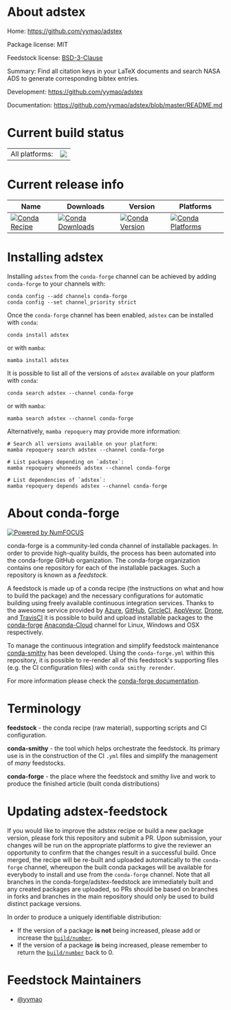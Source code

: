 About adstex
============

Home: https://github.com/yymao/adstex

Package license: MIT

Feedstock license: [BSD-3-Clause](https://github.com/conda-forge/adstex-feedstock/blob/main/LICENSE.txt)

Summary: Find all citation keys in your LaTeX documents and search NASA ADS to generate corresponding bibtex entries.

Development: https://github.com/yymao/adstex

Documentation: https://github.com/yymao/adstex/blob/master/README.md

Current build status
====================


<table><tr><td>All platforms:</td>
    <td>
      <a href="https://dev.azure.com/conda-forge/feedstock-builds/_build/latest?definitionId=11268&branchName=main">
        <img src="https://dev.azure.com/conda-forge/feedstock-builds/_apis/build/status/adstex-feedstock?branchName=main">
      </a>
    </td>
  </tr>
</table>

Current release info
====================

| Name | Downloads | Version | Platforms |
| --- | --- | --- | --- |
| [![Conda Recipe](https://img.shields.io/badge/recipe-adstex-green.svg)](https://anaconda.org/conda-forge/adstex) | [![Conda Downloads](https://img.shields.io/conda/dn/conda-forge/adstex.svg)](https://anaconda.org/conda-forge/adstex) | [![Conda Version](https://img.shields.io/conda/vn/conda-forge/adstex.svg)](https://anaconda.org/conda-forge/adstex) | [![Conda Platforms](https://img.shields.io/conda/pn/conda-forge/adstex.svg)](https://anaconda.org/conda-forge/adstex) |

Installing adstex
=================

Installing `adstex` from the `conda-forge` channel can be achieved by adding `conda-forge` to your channels with:

```
conda config --add channels conda-forge
conda config --set channel_priority strict
```

Once the `conda-forge` channel has been enabled, `adstex` can be installed with `conda`:

```
conda install adstex
```

or with `mamba`:

```
mamba install adstex
```

It is possible to list all of the versions of `adstex` available on your platform with `conda`:

```
conda search adstex --channel conda-forge
```

or with `mamba`:

```
mamba search adstex --channel conda-forge
```

Alternatively, `mamba repoquery` may provide more information:

```
# Search all versions available on your platform:
mamba repoquery search adstex --channel conda-forge

# List packages depending on `adstex`:
mamba repoquery whoneeds adstex --channel conda-forge

# List dependencies of `adstex`:
mamba repoquery depends adstex --channel conda-forge
```


About conda-forge
=================

[![Powered by
NumFOCUS](https://img.shields.io/badge/powered%20by-NumFOCUS-orange.svg?style=flat&colorA=E1523D&colorB=007D8A)](https://numfocus.org)

conda-forge is a community-led conda channel of installable packages.
In order to provide high-quality builds, the process has been automated into the
conda-forge GitHub organization. The conda-forge organization contains one repository
for each of the installable packages. Such a repository is known as a *feedstock*.

A feedstock is made up of a conda recipe (the instructions on what and how to build
the package) and the necessary configurations for automatic building using freely
available continuous integration services. Thanks to the awesome service provided by
[Azure](https://azure.microsoft.com/en-us/services/devops/), [GitHub](https://github.com/),
[CircleCI](https://circleci.com/), [AppVeyor](https://www.appveyor.com/),
[Drone](https://cloud.drone.io/welcome), and [TravisCI](https://travis-ci.com/)
it is possible to build and upload installable packages to the
[conda-forge](https://anaconda.org/conda-forge) [Anaconda-Cloud](https://anaconda.org/)
channel for Linux, Windows and OSX respectively.

To manage the continuous integration and simplify feedstock maintenance
[conda-smithy](https://github.com/conda-forge/conda-smithy) has been developed.
Using the ``conda-forge.yml`` within this repository, it is possible to re-render all of
this feedstock's supporting files (e.g. the CI configuration files) with ``conda smithy rerender``.

For more information please check the [conda-forge documentation](https://conda-forge.org/docs/).

Terminology
===========

**feedstock** - the conda recipe (raw material), supporting scripts and CI configuration.

**conda-smithy** - the tool which helps orchestrate the feedstock.
                   Its primary use is in the construction of the CI ``.yml`` files
                   and simplify the management of *many* feedstocks.

**conda-forge** - the place where the feedstock and smithy live and work to
                  produce the finished article (built conda distributions)


Updating adstex-feedstock
=========================

If you would like to improve the adstex recipe or build a new
package version, please fork this repository and submit a PR. Upon submission,
your changes will be run on the appropriate platforms to give the reviewer an
opportunity to confirm that the changes result in a successful build. Once
merged, the recipe will be re-built and uploaded automatically to the
`conda-forge` channel, whereupon the built conda packages will be available for
everybody to install and use from the `conda-forge` channel.
Note that all branches in the conda-forge/adstex-feedstock are
immediately built and any created packages are uploaded, so PRs should be based
on branches in forks and branches in the main repository should only be used to
build distinct package versions.

In order to produce a uniquely identifiable distribution:
 * If the version of a package **is not** being increased, please add or increase
   the [``build/number``](https://docs.conda.io/projects/conda-build/en/latest/resources/define-metadata.html#build-number-and-string).
 * If the version of a package **is** being increased, please remember to return
   the [``build/number``](https://docs.conda.io/projects/conda-build/en/latest/resources/define-metadata.html#build-number-and-string)
   back to 0.

Feedstock Maintainers
=====================

* [@yymao](https://github.com/yymao/)

